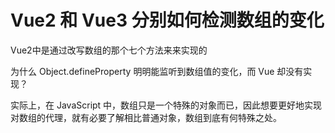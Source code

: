 # Vue2 和 Vue3 分别如何检测数组的变化
Vue2中是通过改写数组的那个七个方法来来实现的

为什么 Object.defineProperty 明明能监听到数组值的变化，而 Vue 却没有实现？

实际上，在 JavaScript 中，数组只是一个特殊的对象而已，因此想要更好地实现对数组的代理，就有必要了解相比普通对象，数组到底有何特殊之处。
